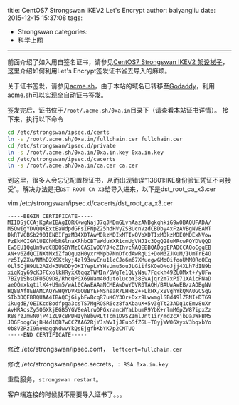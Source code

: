 title: CentOS7 Strongswan IKEV2 Let's Encrypt
author: baiyangliu
date: 2015-12-15 15:37:08
tags:
- Strongswan
categories:
- 科学上网
---
前面介绍了如入用自签名证书，请参见[CentOS7 Strongswan IKEV2 架设梯子](http://0xa.in/aaaaa9)，这里介绍如何利用Let's Encrypt签发证书省去导入的麻烦。
<!--more-->
关于证书签发，请参见[acme.sh](https://github.com/Neilpang/acme.sh)，由于本站的域名已转移至[Godaddy](https://godaddy.com/)，利用acme.sh可以实现全自动证书签发。

签发完后，证书位于`/root/.acme.sh/0xa.in`目录下（请查看本站证书详情）。
接下来，执行以下命令
```bash
cd /etc/strongswan/ipsec.d/certs
ln -s /root/.acme.sh/0xa.in/fullchain.cer fullchain.cer
cd /etc/strongswan/ipsec.d/private
ln -s /root/.acme.sh/0xa.in/0xa.in.key 0xa.in.key
cd /etc/strongswan/ipsec.d/cacerts
ln -s /root/.acme.sh/0xa.in/ca.cer ca.cer
```
到这里，很多人会忘记配置根证书，从而出现错误“13801:IKE身份验证凭证不可接受”。解决办法是把`DST ROOT CA X3`给导入进来，以下是dst_root_ca_x3.cer

vim /etc/strongswan/ipsec.d/cacerts/dst_root_ca_x3.cer
```text
-----BEGIN CERTIFICATE-----
MIIDSjCCAjKgAwIBAgIQRK+wgNajJ7qJMDmGLvhAazANBgkqhkiG9w0BAQUFADA/
MSQwIgYDVQQKExtEaWdpdGFsIFNpZ25hdHVyZSBUcnVzdCBDby4xFzAVBgNVBAMT
DkRTVCBSb290IENBIFgzMB4XDTAwMDkzMDIxMTIxOVoXDTIxMDkzMDE0MDExNVow
PzEkMCIGA1UEChMbRGlnaXRhbCBTaWduYXR1cmUgVHJ1c3QgQ28uMRcwFQYDVQQD
Ew5EU1QgUm9vdCBDQSBYMzCCASIwDQYJKoZIhvcNAQEBBQADggEPADCCAQoCggEB
AN+v6ZdQCINXtMxiZfaQguzH0yxrMMpb7NnDfcdAwRgUi+DoM3ZJKuM/IUmTrE4O
rz5Iy2Xu/NMhD2XSKtkyj4zl93ewEnu1lcCJo6m67XMuegwGMoOifooUMM0RoOEq
OLl5CjH9UL2AZd+3UWODyOKIYepLYYHsUmu5ouJLGiifSKOeDNoJjj4XLh7dIN9b
xiqKqy69cK3FCxolkHRyxXtqqzTWMIn/5WgTe1QLyNau7Fqckh49ZLOMxt+/yUFw
7BZy1SbsOFU5Q9D8/RhcQPGX69Wam40dutolucbY38EVAjqr2m7xPi71XAicPNaD
aeQQmxkqtilX4+U9m5/wAl0CAwEAAaNCMEAwDwYDVR0TAQH/BAUwAwEB/zAOBgNV
HQ8BAf8EBAMCAQYwHQYDVR0OBBYEFMSnsaR7LHH62+FLkHX/xBVghYkQMA0GCSqG
SIb3DQEBBQUAA4IBAQCjGiybFwBcqR7uKGY3Or+Dxz9LwwmglSBd49lZRNI+DT69
ikugdB/OEIKcdBodfpga3csTS7MgROSR6cz8faXbauX+5v3gTt23ADq1cEmv8uXr
AvHRAosZy5Q6XkjEGB5YGV8eAlrwDPGxrancWYaLbumR9YbK+rlmM6pZW87ipxZz
R8srzJmwN0jP41ZL9c8PDHIyh8bwRLtTcm1D9SZImlJnt1ir/md2cXjbDaJWFBM5
JDGFoqgCWjBH4d1QB7wCCZAA62RjYJsWvIjJEubSfZGL+T0yjWW06XyxV3bqxbYo
Ob8VZRzI9neWagqNdwvYkQsEjgfbKbYK7p2CNTUQ
-----END CERTIFICATE-----
```

修改 /etc/strongswan/ipsec.conf，` leftcert=fullchain.cer`


修改 /etc/strongswan/ipsec.secrets，`: RSA 0xa.in.key`

重启服务，`strongswan restart`。

客户端连接的时候就不需要导入证书了。。。